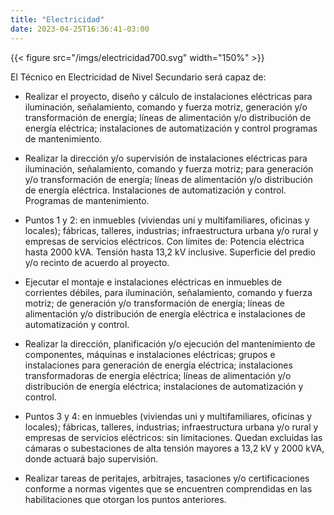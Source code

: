 ```yaml
---
title: "Electricidad"
date: 2023-04-25T16:36:41-03:00
---
```


{{< figure src="/imgs/electricidad700.svg" width="150%" >}}

El Técnico en Electricidad de Nivel Secundario será capaz de:

- Realizar el proyecto, diseño y cálculo de instalaciones eléctricas para iluminación, señalamiento, comando y fuerza motriz, generación y/o transformación de energía; líneas de alimentación y/o distribución de energía eléctrica; instalaciones de automatización y control programas de mantenimiento.

- Realizar la dirección y/o supervisión de instalaciones eléctricas para iluminación, señalamiento, comando y fuerza motriz; para generación y/o transformación de energía; líneas de alimentación y/o distribución de energía eléctrica. Instalaciones de automatización y control. Programas de mantenimiento.

- Puntos 1 y 2: en inmuebles (viviendas uni y multifamiliares, oficinas y locales); fábricas, talleres, industrias; infraestructura urbana y/o rural y empresas de servicios eléctricos. Con límites de: Potencia eléctrica hasta 2000 kVA. Tensión hasta 13,2 kV inclusive. Superficie del predio y/o recinto de acuerdo al proyecto.

- Ejecutar el montaje e instalaciones eléctricas en inmuebles de corrientes débiles, para iluminación, señalamiento, comando y fuerza motriz; de generación y/o transformación de energía; líneas de alimentación y/o distribución de energía eléctrica e instalaciones de automatización y control.

- Realizar la dirección, planificación y/o ejecución del mantenimiento de componentes, máquinas e instalaciones eléctricas; grupos e instalaciones para generación de energía eléctrica; instalaciones transformadoras de energía eléctrica; líneas de alimentación y/o distribución de energía eléctrica; instalaciones de automatización y control.

- Puntos 3 y 4: en inmuebles (viviendas uni y multifamiliares, oficinas y locales); fábricas, talleres, industrias; infraestructura urbana y/o rural y empresas de servicios eléctricos: sin limitaciones. Quedan excluidas las cámaras o subestaciones de alta tensión mayores a 13,2 kV y 2000 kVA, donde actuará bajo supervisión.

- Realizar tareas de peritajes, arbitrajes, tasaciones y/o certificaciones conforme a normas vigentes que se encuentren comprendidas en las habilitaciones que otorgan los puntos anteriores.